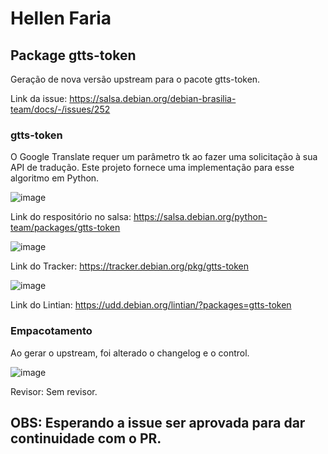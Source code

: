 # Hellen Faria

## Package gtts-token
Geração de nova versão upstream para o pacote gtts-token.

Link da issue: https://salsa.debian.org/debian-brasilia-team/docs/-/issues/252 

### gtts-token
O Google Translate requer um parâmetro tk ao fazer uma solicitação à sua API de tradução. Este projeto fornece uma implementação para esse algoritmo em Python.

![image](https://github.com/Mylena-angelica/GCES-24.1/assets/84354824/42d290cf-e33b-4242-843d-5b4b78218e4d)


Link do respositório no salsa: https://salsa.debian.org/python-team/packages/gtts-token

![image](https://github.com/Mylena-angelica/GCES-24.1/assets/84354824/2bb89bbf-ed3b-4eb1-bc91-3626d03b7c22)


Link do Tracker: https://tracker.debian.org/pkg/gtts-token

![image](https://github.com/Mylena-angelica/GCES-24.1/assets/84354824/47778edc-d9bd-43a9-9e94-d10919e407cb)


Link do Lintian: https://udd.debian.org/lintian/?packages=gtts-token

### Empacotamento
Ao gerar o upstream, foi alterado o changelog e o control.

![image](https://github.com/Mylena-angelica/GCES-24.1/assets/84354824/291466ea-164a-453b-8571-a85067916768)


Revisor: Sem revisor.
 
## OBS: Esperando a issue ser aprovada para dar continuidade com o PR.
